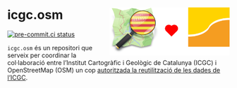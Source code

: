 
<!-- README.md is generated from README.Rmd. Please edit that file -->

# icgc.osm <img src='man/figures/icgc-osm_logo.png' align="right" height=110/>

<!-- badges: start -->

[![pre-commit.ci
status](https://results.pre-commit.ci/badge/github/OSM-Catalan/icgc.osm/main.svg)](https://results.pre-commit.ci/latest/github/OSM-Catalan/icgc.osm/main)
<!-- badges: end -->

`icgc.osm` és un repositori que serveix per coordinar la col·laboració
entre l’Institut Cartogràfic i Geològic de Catalunya (ICGC) i
OpenStreetMap (OSM) un cop [autoritzada la reutilització de les dades de
l’ICGC](https://wiki.openstreetmap.org/wiki/File:20230109_CartaObertaICGC-OSM_SIGNADA.pdf).
